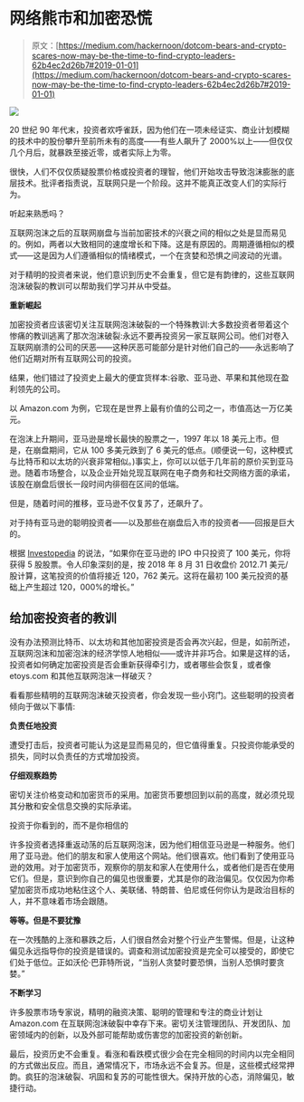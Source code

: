 # 网络熊市和加密恐慌

> 原文：[https://medium.com/hackernoon/dotcom-bears-and-crypto-scares-now-may-be-the-time-to-find-crypto-leaders-62b4ec2d26b7#2019-01-01](https://medium.com/hackernoon/dotcom-bears-and-crypto-scares-now-may-be-the-time-to-find-crypto-leaders-62b4ec2d26b7#2019-01-01)

![](../Images/b92c904f4c6be27f2ab8b55ea306ba54.png)

20 世纪 90 年代末，投资者欢呼雀跃，因为他们在一项未经证实、商业计划模糊的技术中的股份攀升至前所未有的高度——有些人飙升了 2000%以上——但仅仅几个月后，就暴跌至接近零，或者实际上为零。

很快，人们不仅仅质疑股票价格或投资者的理智，他们开始攻击导致泡沫膨胀的底层技术。批评者指责说，互联网只是一个阶段。这并不能真正改变人们的实际行为。

听起来熟悉吗？

互联网泡沫之后的互联网崩盘与当前加密技术的兴衰之间的相似之处是显而易见的。例如，两者以大致相同的速度增长和下降。这是有原因的。周期遵循相似的模式——这是因为人们遵循相似的情绪模式，一个在贪婪和恐惧之间波动的光谱。

对于精明的投资者来说，他们意识到历史不会重复，但它是有韵律的，这些互联网泡沫破裂的教训可以帮助我们学习并从中受益。

**重新崛起**

加密投资者应该密切关注互联网泡沫破裂的一个特殊教训:大多数投资者带着这个惨痛的教训逃离了那次泡沫破裂:永远不要再投资另一家互联网公司。他们对卷入互联网崩溃的公司的厌恶——这种厌恶可能部分是针对他们自己的——永远影响了他们近期对所有互联网公司的投资。

结果，他们错过了投资史上最大的便宜货样本:谷歌、亚马逊、苹果和其他现在盈利领先的公司。

以 Amazon.com 为例，它现在是世界上最有价值的公司之一，市值高达一万亿美元。

在泡沫上升期间，亚马逊是增长最快的股票之一，1997 年以 18 美元上市。但是，在崩盘期间，它从 100 多美元跌到了 6 美元的低点。(顺便说一句，这种模式与比特币和以太坊的兴衰非常相似。)事实上，你可以以低于几年前的原价买到亚马逊。随着市场整合，以及企业开始兑现互联网在电子商务和社交网络方面的承诺，该股在崩盘后很长一段时间内徘徊在区间的低端。

但是，随着时间的推移，亚马逊不仅复苏了，还飙升了。

对于持有亚马逊的聪明投资者——以及那些在崩盘后入市的投资者——回报是巨大的。

根据 [Investopedia](https://www.investopedia.com/articles/investing/082715/if-you-had-invested-right-after-amazons-ipo.asp) 的说法，“如果你在亚马逊的 IPO 中只投资了 100 美元，你将获得 5 股股票。令人印象深刻的是，按 2018 年 8 月 31 日收盘价 2012.71 美元/股计算，这笔投资的价值将接近 120，762 美元。这将在最初 100 美元投资的基础上产生超过 120，000%的增长。”

## **给加密投资者的教训**

没有办法预测比特币、以太坊和其他加密投资是否会再次兴起，但是，如前所述，互联网泡沫和加密泡沫的经济学惊人地相似——或许并非巧合。如果是这样的话，投资者如何确定加密投资是否会重新获得牵引力，或者哪些会恢复，或者像 etoys.com 和其他互联网泡沫一样破灭？

看看那些精明的互联网泡沫破灭投资者，你会发现一些小窍门。这些聪明的投资者倾向于做以下事情:

**负责任地投资**

遭受打击后，投资者可能认为这是显而易见的，但它值得重复。只投资你能承受的损失，同时以负责任的方式增加投资。

**仔细观察趋势**

密切关注价格变动和加密货币的采用。加密货币要想回到以前的高度，就必须兑现其分散和安全信息交换的实际承诺。

投资于你看到的，而不是你相信的

许多投资者选择重返动荡的后互联网泡沫，因为他们相信亚马逊是一种服务。他们用了亚马逊。他们的朋友和家人使用这个网站。他们很喜欢。他们看到了使用亚马逊的效用。对于加密货币，观察你的朋友和家人在使用什么，或者他们是否在使用它们。但是，意识到你自己的偏见也很重要，尤其是你的政治偏见。仅仅因为你希望加密货币成功地粘住这个人、美联储、特朗普、伯尼或任何你认为是政治目标的人，并不意味着市场会跟随。

**等等。但是不要犹豫**

在一次残酷的上涨和暴跌之后，人们很自然会对整个行业产生警惕。但是，让这种偏见永远指导你的投资是错误的。调查和测试加密投资是完全可以接受的，即使它们处于低位。正如沃伦·巴菲特所说，“当别人贪婪时要恐惧，当别人恐惧时要贪婪。”

**不断学习**

许多股票市场专家说，精明的融资决策、聪明的管理和专注的商业计划让 Amazon.com 在互联网泡沫破裂中幸存下来。密切关注管理团队、开发团队、加密领域内的创新，以及外部可能帮助或伤害您的加密投资的新创新。

最后，投资历史不会重复。看涨和看跌模式很少会在完全相同的时间内以完全相同的方式做出反应。而且，通常情况下，市场永远不会复苏。但是，这些模式经常押韵。疯狂的泡沫破裂、巩固和复苏的可能性很大。保持开放的心态，消除偏见，敏捷行动。